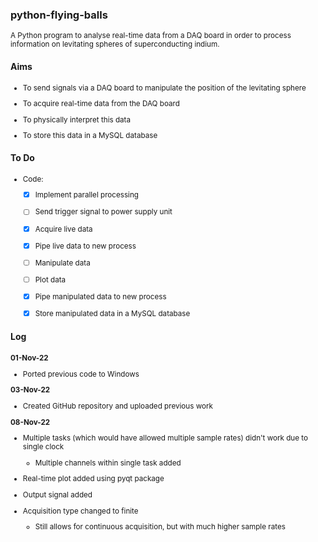 ### python-flying-balls
<sub>
  A Python program to analyse real-time data from a DAQ board in order to process information on levitating spheres of superconducting indium.


</sub>

#### Aims
<sub>

 * To send signals via a DAQ board to manipulate the position of the levitating sphere

 * To acquire real-time data from the DAQ board

 * To physically interpret this data

 * To store this data in a MySQL database


</sub>

#### To Do
<sub>

 * Code:

   - [X] Implement parallel processing
   - [ ] Send trigger signal to power supply unit
   - [X] Acquire live data
   - [X] Pipe live data to new process
   - [ ] Manipulate data
   - [ ] Plot data
   - [X] Pipe manipulated data to new process
   - [X] Store manipulated data in a MySQL database


</sub>

#### Log
<sub>

 **01-Nov-22**

 * Ported previous code to Windows

 **03-Nov-22**

  * Created GitHub repository and uploaded previous work

 **08-Nov-22**

 * Multiple tasks (which would have allowed multiple sample rates) didn't work due to single clock

   * Multiple channels within single task added

 * Real-time plot added using pyqt package

 * Output signal added

 * Acquisition type changed to finite

   * Still allows for continuous acquisition, but with much higher sample rates

</sub>